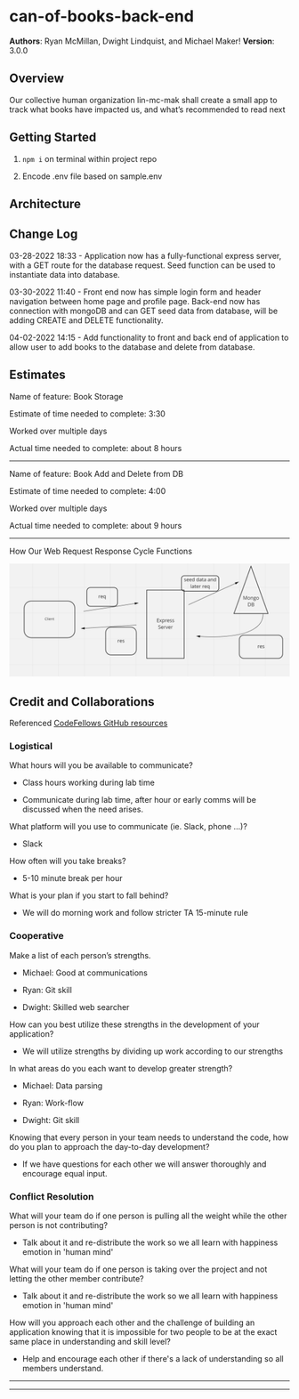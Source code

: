 # can-of-books-back-end

**Authors**: Ryan McMillan, Dwight Lindquist, and Michael Maker!
**Version**: 3.0.0

## Overview

Our collective human organization lin-mc-mak shall create a small app to track what books have impacted us, and what’s recommended to read next

<!-- Provide a high level overview of what this application is and why you are building it, beyond the fact that it's an assignment for this class. (i.e. What's your problem domain?) -->

## Getting Started

1. `npm i` on terminal within project repo

2. Encode .env file based on sample.env

<!-- What are the steps that a user must take in order to build this app on their own machine and get it running? -->

## Architecture

<!-- Provide a detailed description of the application design. What technologies (languages, libraries, etc) you're using, and any other relevant design information. -->

## Change Log

03-28-2022 18:33 - Application now has a fully-functional express server, with a GET route for the database request.
Seed function can be used to instantiate data into database.

03-30-2022 11:40 - Front end now has simple login form and header navigation between home page and profile page. Back-end now has connection with mongoDB and can GET seed data from database, will be adding CREATE and DELETE functionality.

04-02-2022 14:15 - Add functionality to front and back end of application to allow user to add books to the database and delete from database.

## Estimates

Name of feature: Book Storage

Estimate of time needed to complete: 3:30

Worked over multiple days

Actual time needed to complete: about 8 hours

---

Name of feature: Book Add and Delete from DB

Estimate of time needed to complete: 4:00

Worked over multiple days

Actual time needed to complete: about 9 hours

---

How Our Web Request Response Cycle Functions

![WRRC for today](src/img/wrrc-lab-11.png "Lab Whiteboard")

## Credit and Collaborations

Referenced [CodeFellows GitHub resources](https://github.com/codefellows)

### Logistical

What hours will you be available to communicate?

* Class hours working during lab time
  
* Communicate during lab time, after hour or early comms will be discussed when the need arises.

What platform will you use to communicate (ie. Slack, phone …)?

* Slack

How often will you take breaks?

* 5-10 minute break per hour

What is your plan if you start to fall behind?

* We will do morning work and follow stricter TA 15-minute rule

### Cooperative

Make a list of each person’s strengths.

* Michael: Good at communications

* Ryan: Git skill

* Dwight: Skilled web searcher

How can you best utilize these strengths in the development of your application?

* We will utilize strengths by dividing up work according to our strengths

In what areas do you each want to develop greater strength?

* Michael: Data parsing

* Ryan: Work-flow

* Dwight: Git skill

Knowing that every person in your team needs to understand the code, how do you plan to approach the day-to-day development?

* If we have questions for each other we will answer thoroughly and encourage equal input.

### Conflict Resolution

What will your team do if one person is pulling all the weight while the other person is not contributing?

* Talk about it and re-distribute the work so we all learn with happiness emotion in 'human mind'

What will your team do if one person is taking over the project and not letting the other member contribute?

* Talk about it and re-distribute the work so we all learn with happiness emotion in 'human mind'

How will you approach each other and the challenge of building an application knowing that it is impossible for two people to be at the exact same place in understanding and skill level?

* Help and encourage each other if there's a lack of understanding so all members understand.

---
---
